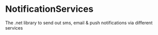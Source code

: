 # NotificationServices
The .net library to send out sms, email &amp; push notifications via different services
